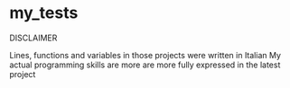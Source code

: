 # my_tests
DISCLAIMER

Lines, functions and variables in those projects were written in Italian
My actual programming skills are more are more fully expressed in the latest project
